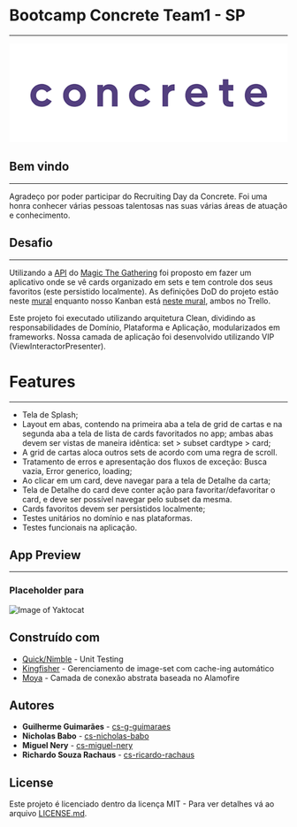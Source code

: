 # Bootcamp Concrete Team1 - SP

---

![Gif](assets/Logo-animado-1.gif)

## Bem vindo

---

Agradeço por poder participar do Recruiting Day da Concrete. Foi uma honra conhecer várias pessoas talentosas nas suas várias áreas de atuação e conhecimento.

## Desafio

---

Utilizando a [API](https://docs.magicthegathering.io/) do [Magic The Gathering](https://magicthegathering.io/) foi proposto em fazer um aplicativo onde se vê cards organizado em sets e tem controle dos seus favoritos (este persistido localmente). As definições DoD do projeto estão neste [mural](https://trello.com/b/wlg4Xifo/bootcamp-project) enquanto nosso Kanban está [neste mural](https://trello.com/b/wlg4Xifo/bootcamp-project), ambos no Trello.

Este projeto foi executado utilizando arquitetura Clean, dividindo as responsabilidades de Domínio, Plataforma e Aplicação, modularizados em frameworks. Nossa camada de aplicação foi desenvolvido utilizando VIP (ViewInteractorPresenter).

# Features 

---

- Tela de Splash;
- Layout em abas, contendo na primeira aba a tela de grid de cartas  e na segunda aba a tela de lista de cards favoritados no app; ambas abas devem ser vistas de maneira idêntica: set > subset cardtype > card;
- A grid de cartas aloca outros sets de acordo com uma regra de scroll.
- Tratamento de erros e apresentação dos fluxos de exceção: Busca vazia, Error generico, loading;
- Ao clicar em um card, deve navegar para a tela de Detalhe da carta;
- Tela de Detalhe do card deve conter ação para favoritar/defavoritar o card, e deve ser possível navegar pelo subset da mesma.
- Cards favoritos devem ser persistidos localmente;
- Testes unitários no domínio e nas plataformas.
- Testes funcionais na aplicação.

## App Preview

---

### Placeholder para 

![Image of Yaktocat]()

## Construído com

* [Quick/Nimble](https://github.com/Quick) - Unit Testing
* [Kingfisher](https://github.com/onevcat/Kingfisher/) - Gerenciamento de image-set com cache-ing automático
* [Moya](https://github.com/Moya/Moya) - Camada de conexão abstrata baseada no Alamofire

## Autores

* **Guilherme Guimarães** - [cs-g-guimaraes](https://github.com/cs-g-guimaraes)
* **Nicholas Babo** - [cs-nicholas-babo](https://github.com/cs-nicholas-babo)
* **Miguel Nery** - [cs-miguel-nery](https://github.com/cs-miguel-nery)
* **Richardo Souza Rachaus** - [cs-ricardo-rachaus](https://github.com/cs-ricardo-rachaus)

## License

Este projeto é licenciado dentro da licença MIT - Para ver detalhes vá ao arquivo [LICENSE.md](https://github.com/angular/angular.js/blob/master/LICENSE).
